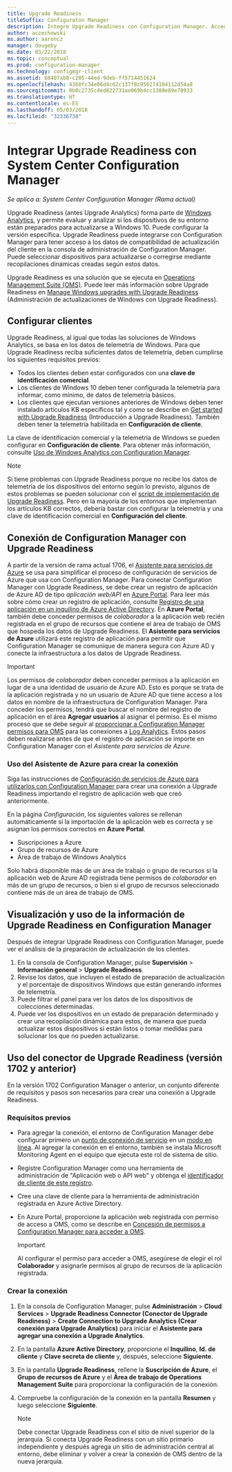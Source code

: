 ```yaml
---
title: Upgrade Readiness
titleSuffix: Configuraton Manager
description: Integre Upgrade Readiness con Configuration Manager. Acceda a datos de compatibilidad de actualización en su consola de administración. Seleccione dispositivos para su actualización o corrección.
author: aczechowski
ms.author: aaroncz
manager: dougeby
ms.date: 03/22/2018
ms.topic: conceptual
ms.prod: configuration-manager
ms.technology: configmgr-client
ms.assetid: 68407ab8-c205-44ed-9deb-ff5714451624
ms.openlocfilehash: 4360fc34e06d4c62c137f8c956274104112d54a8
ms.sourcegitcommit: 0b0c2735c4ed822731ae069b4cc1380e89e78933
ms.translationtype: HT
ms.contentlocale: es-ES
ms.lasthandoff: 05/03/2018
ms.locfileid: "32336738"
---
```

# <a name="integrate-upgrade-readiness-with-system-center-configuration-manager"></a>Integrar Upgrade Readiness con System Center Configuration Manager

*Se aplica a: System Center Configuration Manager (Rama actual)*

Upgrade Readiness (antes Upgrade Analytics) forma parte de [Windows Analytics](https://www.microsoft.com/WindowsForBusiness/windows-analytics), y permite evaluar y analizar si los dispositivos de su entorno están preparados para actualizarse a Windows 10. Puede configurar la versión específica. Upgrade Readiness puede integrarse con Configuration Manager para tener acceso a los datos de compatibilidad de actualización del cliente en la consola de administración de Configuration Manager. Puede seleccionar dispositivos para actualizarse o corregirse mediante recopilaciones dinámicas creadas según estos datos.

Upgrade Readiness es una solución que se ejecuta en [Operations Management Suite (OMS)](/azure/operations-management-suite/operations-management-suite-overview). Puede leer más información sobre Upgrade Readiness en [Manage Windows upgrades with Upgrade Readiness](/windows/deployment/upgrade/manage-windows-upgrades-with-upgrade-readiness) (Administración de actualizaciones de Windows con Upgrade Readiness).

<!--
>[!WARNING]
>For Upgrade Readiness to function within Configuration Manager, you must upgrade to Configuration Manager version 1802. The Upgrade Readiness Connector will no longer function in Configuration Manager versions earlier than 1802. 
SMS.507205 Pulled 4/5/18 -->


## <a name="configure-clients"></a>Configurar clientes

Upgrade Readiness, al igual que todas las soluciones de Windows Analytics, se basa en los datos de telemetría de Windows. Para que Upgrade Readiness reciba suficientes datos de telemetría, deben cumplirse los siguientes requisitos previos:

- Todos los clientes deben estar configurados con una **clave de identificación comercial**. 
- Los clientes de Windows 10 deben tener configurada la telemetría para informar, como mínimo, de datos de telemetría básicos.
-  Los clientes que ejecutan versiones anteriores de Windows deben tener instalado artículos KB específicos tal y como se describe en [Get started with Upgrade Readiness](/windows/deployment/upgrade/upgrade-readiness-get-started#deploy-the-compatibility-update-and-related-kbs) (Introducción a Upgrade Readiness). También deben tener la telemetría habilitada en **Configuración de cliente**.

La clave de identificación comercial y la telemetría de Windows se pueden configurar en **Configuración de cliente**. Para obtener más información, consulte [Uso de Windows Analytics con Configuration Manager](../monitor-windows-analytics.md).

>[!NOTE]
>Si tiene problemas con Upgrade Readiness porque no recibe los datos de telemetría de los dispositivos del entorno según lo previsto, algunos de estos problemas se pueden solucionar con el [script de implementación de Upgrade Readiness](/windows/deployment/upgrade/upgrade-readiness-deployment-script). Pero en la mayoría de los entornos que implementan los artículos KB correctos, debería bastar con configurar la telemetría y una clave de identificación comercial en **Configuración del cliente**.

## <a name="connect-configuration-manager-to-upgrade-readiness"></a>Conexión de Configuration Manager con Upgrade Readiness

A partir de la versión de rama actual 1706, el [Asistente para servicios de Azure](../../../servers/deploy/configure/azure-services-wizard.md) se usa para simplificar el proceso de configuración de servicios de Azure que usa con Configuration Manager. Para conectar Configuration Manager con Upgrade Readiness, se debe crear un registro de aplicación de Azure AD de tipo *aplicación web/API* en [Azure Portal](https://portal.azure.com). Para leer más sobre cómo crear un registro de aplicación, consulte [Registro de una aplicación en un inquilino de Azure Active Directory](/azure/active-directory/active-directory-app-registration). En **Azure Portal**, también debe conceder permisos de *colaborador* a la aplicación web recién registrada en el grupo de recursos que contiene el área de trabajo de OMS que hospeda los datos de Upgrade Readiness. El **Asistente para servicios de Azure** utilizará este registro de aplicación para permitir que Configuration Manager se comunique de manera segura con Azure AD y conecte la infraestructura a los datos de Upgrade Readiness.

>[!IMPORTANT]
>Los permisos de *colaborador* deben conceder permisos a la aplicación en lugar de a una identidad de usuario de Azure AD. Esto es porque se trata de la aplicación registrada y no un usuario de Azure AD que tiene acceso a los datos en nombre de la infraestructura de Configuration Manager. Para conceder los permisos, tendrá que buscar el nombre del registro de aplicación en el área **Agregar usuarios** al asignar el permiso. Es el mismo proceso que se debe seguir al [proporcionar a Configuration Manager permisos para OMS](https://docs.microsoft.com/azure/log-analytics/log-analytics-sccm#provide-configuration-manager-with-permissions-to-oms) para las conexiones a [Log Analytics](https://docs.microsoft.com/azure/log-analytics/log-analytics-sccm). Estos pasos deben realizarse antes de que el registro de aplicación se importe en Configuration Manager con el *Asistente para servicios de Azure*.

### <a name="use-the-azure-wizard-to-create-the-connection"></a>Uso del Asistente de Azure para crear la conexión

Siga las instrucciones de [Configuración de servicios de Azure para utilizarlos con Configuration Manager](../../../servers/deploy/configure/azure-services-wizard.md) para crear una conexión a Upgrade Readiness importando el registro de aplicación web que creó anteriormente. 

En la página *Configuración*, los siguientes valores se rellenan automáticamente si la importación de la aplicación web es correcta y se asignan los permisos correctos en **Azure Portal**. 
-  Suscripciones a Azure
-  Grupo de recursos de Azure
-  Área de trabajo de Windows Analytics

Solo habrá disponible más de un área de trabajo o grupo de recursos si la aplicación web de Azure AD registrada tiene permisos de *colaborador* en más de un grupo de recursos, o bien si el grupo de recursos seleccionado contiene más de un área de trabajo de OMS.
 
## <a name="view-and-use-upgrade-readiness-information-in-configuration-manager"></a>Visualización y uso de la información de Upgrade Readiness en Configuration Manager

Después de integrar Upgrade Readiness con Configuration Manager, puede ver el análisis de la preparación de actualización de los clientes.

1. En la consola de Configuration Manager, pulse **Supervisión** > **Información general** > **Upgrade Readiness**.
2. Revise los datos, que incluyen el estado de preparación de actualización y el porcentaje de dispositivos Windows que están generando informes de telemetría.
3. Puede filtrar el panel para ver los datos de los dispositivos de colecciones determinadas.
4. Puede ver los dispositivos en un estado de preparación determinado y crear una recopilación dinámica para estos, de manera que pueda actualizar estos dispositivos si están listos o tomar medidas para solucionar los que no pueden actualizarse.

## <a name="using-the-upgrade-readiness-connector-version-1702-and-earlier"></a>Uso del conector de Upgrade Readiness (versión 1702 y anterior)

En la versión 1702 Configuration Manager o anterior, un conjunto diferente de requisitos y pasos son necesarios para crear una conexión a Upgrade Readiness.

### <a name="prerequisites"></a>Requisitos previos

- Para agregar la conexión, el entorno de Configuration Manager debe configurar primero un [punto de conexión de servicio](/sccm/core/servers/deploy/configure/about-the-service-connection-point) en un [modo en línea](https://azure.microsoft.com/documentation/articles/resource-group-create-service-principal-portal/). Al agregar la conexión en el entorno, también se instala Microsoft Monitoring Agent en el equipo que ejecuta este rol de sistema de sitio.
- Registre Configuration Manager como una herramienta de administración de "Aplicación web o API web" y obtenga el [identificador de cliente de este registro](https://azure.microsoft.com/documentation/articles/active-directory-integrating-applications/).
- Cree una clave de cliente para la herramienta de administración registrada en Azure Active Directory.
- En Azure Portal, proporcione la aplicación web registrada con permiso de acceso a OMS, como se describe en [Concesión de permisos a Configuration Manager para acceder a OMS](https://azure.microsoft.com/documentation/articles/log-analytics-sccm/#provide-configuration-manager-with-permissions-to-oms).

    > [!IMPORTANT]
    > Al configurar el permiso para acceder a OMS, asegúrese de elegir el rol **Colaborador** y asignarle permisos al grupo de recursos de la aplicación registrada.

### <a name="create-the-connection"></a>Crear la conexión

1.  En la consola de Configuration Manager, pulse **Administración** > **Cloud Services** > **Upgrade Readiness Connector (Conector de Upgrade Readiness)** > **Create Connection to Upgrade Analytics (Crear conexión para Upgrade Analytics)** para iniciar el **Asistente para agregar una conexión a Upgrade Analytics**.
3.  En la pantalla **Azure Active Directory**, proporcione el **Inquilino**, **Id. de cliente** y **Clave secreta de cliente** y, después, seleccione **Siguiente**.
4.  En la pantalla **Upgrade Readiness**, rellene la **Suscripción de Azure**, el **Grupo de recursos de Azure** y el **Área de trabajo de Operations Management Suite** para proporcionar la configuración de la conexión.
5.  Compruebe la configuración de la conexión en la pantalla **Resumen** y luego seleccione **Siguiente**.

    > [!NOTE]
    > Debe conectar Upgrade Readiness con el sitio de nivel superior de la jerarquía. Si conecta Upgrade Readiness con un sitio primario independiente y después agrega un sitio de administración central al entorno, debe eliminar y volver a crear la conexión de OMS dentro de la nueva jerarquía.
